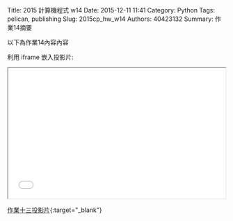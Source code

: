 Title: 2015 計算機程式 w14
Date: 2015-12-11 11:41
Category: Python
Tags: pelican, publishing
Slug: 2015cp_hw_w14
Authors: 40423132
Summary: 作業14摘要

以下為作業14內容內容

利用 iframe 嵌入投影片:

<iframe src="40423132_cp_w14_p.html" width="500" height="300"></iframe>

[作業十三投影片](40423132_cp_w14_p.html){:target="_blank"}

